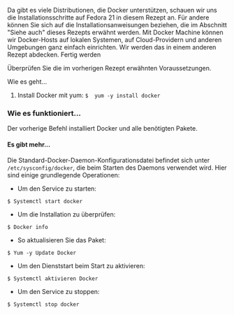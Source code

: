 Da gibt es viele Distributionen, die Docker unterstützen, schauen wir uns die Installationsschritte auf Fedora 21 in diesem Rezept an. Für andere können Sie sich auf die Installationsanweisungen beziehen, die im Abschnitt "Siehe auch" dieses Rezepts erwähnt werden. Mit Docker Machine können wir Docker-Hosts auf lokalen Systemen, auf Cloud-Providern und anderen Umgebungen ganz einfach einrichten. Wir werden das in einem anderen Rezept abdecken.
Fertig werden

Überprüfen Sie die im vorherigen Rezept erwähnten Voraussetzungen.

Wie es geht…

1. Install Docker mit yum:
`$  yum -y install docker`

### Wie es funktioniert...

Der vorherige Befehl installiert Docker und alle benötigten Pakete.

#### Es gibt mehr…

Die Standard-Docker-Daemon-Konfigurationsdatei befindet sich unter `/etc/sysconfig/docker`, die beim Starten des Daemons verwendet wird. Hier sind einige grundlegende Operationen:


* Um den Service zu starten:

`$ Systemctl start docker`

* Um die Installation zu überprüfen:

`$ Docker info`

* So aktualisieren Sie das Paket:

`$ Yum -y Update Docker`

* Um den Dienststart beim Start zu aktivieren:

`$ Systemctl aktivieren Docker`

* Um den Service zu stoppen:

`$ Systemctl stop docker`


